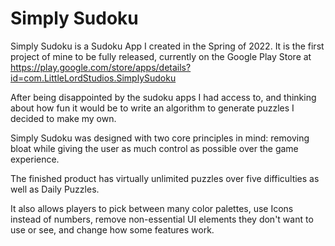 # Simply Sudoku
Simply Sudoku is a Sudoku App I created in the Spring of 2022. It is the first project of mine to be fully released, currently on the Google Play Store at https://play.google.com/store/apps/details?id=com.LittleLordStudios.SimplySudoku

After being disappointed by the sudoku apps I had access to, and thinking about how fun it would be to write an algorithm to generate puzzles I decided to make my own.

Simply Sudoku was designed with two core principles in mind: removing bloat while giving the user as much control as possible over the game experience.

The finished product has virtually unlimited puzzles over five difficulties as well as Daily Puzzles.

It also allows players to pick between many color palettes, use Icons instead of numbers, remove non-essential UI elements they don't want to use or see, and change how some features work.